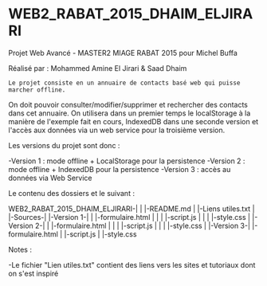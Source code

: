 WEB2_RABAT_2015_DHAIM_ELJIRARI
==============================

Projet Web Avancé - MASTER2 MIAGE RABAT 2015 pour Michel Buffa

Réalisé par : Mohammed Amine El Jirari & Saad Dhaim

	Le projet consiste en un annuaire de contacts basé web qui puisse marcher offline.
On doit pouvoir consulter/modifier/supprimer et rechercher des contacts dans cet annuaire.
On utilisera dans un premier temps le localStorage à la manière de l'exemple fait en cours, IndexedDB dans une seconde version et l'accès
aux données via un web service pour la troisième version.

Les versions du projet sont donc :

-Version 1 : mode offline + LocalStorage pour la persistence
-Version 2 : mode offline + IndexedDB pour la persistence
-Version 3 : accès au données via Web Service

Le contenu des dossiers et le suivant :

WEB2_RABAT_2015_DHAIM_ELJIRARI-|
                               |
                               |-README.md
							   |
							   |-Liens utiles.txt
							   |
							   |-Sources-|
							             |-Version 1-|
										 |           |-formulaire.html
										 |			 |
										 |			 |-script.js
										 |			 |
										 |			 |-style.css
										 |
										 |-Version 2-|
										 |           |-formulaire.html
										 |			 |
										 |			 |-script.js
										 |			 |
										 |			 |-style.css
										 |
										 |-Version 3-|
										             |-formulaire.html
													 |
													 |-script.js
													 |
													 |-style.css

Notes :

-Le fichier "Lien utiles.txt" contient des liens vers les sites et tutoriaux dont on s'est inspiré


